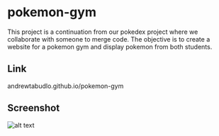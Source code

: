 # pokemon-gym

This project is a continuation from our pokedex project where we collaborate with someone to merge code. The objective is to create a website for a pokemon gym and display pokemon from both students.

## Link

andrewtabudlo.github.io/pokemon-gym

## Screenshot

![alt text](screenshots/pokemon-gym.gif "Pokedex example")
